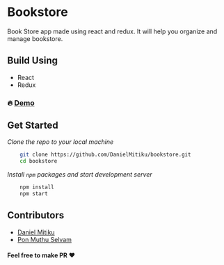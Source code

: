 # Bookstore
Book Store app made using react and redux. It will help you organize and manage bookstore.

## Build Using
- React
- Redux

### 🔥  [Demo](https://bookstore-cms-demo.herokuapp.com/)
## Get Started 

*Clone the repo to your local machine*
```bash
    git clone https://github.com/DanielMitiku/bookstore.git
    cd bookstore
```

*Install `npm` packages and start development server*

```bash
    npm install
    npm start
```

## Contributors

- [Daniel Mitiku](https://github.com/DanielMitiku)
- [Pon Muthu Selvam](https://github.com/imhta)


#### Feel free to make PR :heart:

